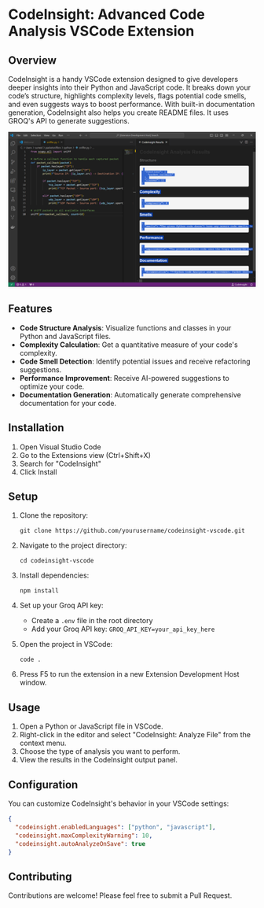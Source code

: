 # CodeInsight: Advanced Code Analysis VSCode Extension

## Overview

CodeInsight is a handy VSCode extension designed to give developers deeper insights into their Python and JavaScript code. It breaks down your code’s structure, highlights complexity levels, flags potential code smells, and even suggests ways to boost performance. With built-in documentation generation, CodeInsight also helps you create README files. It uses GROQ's API to generate suggestions.

![CodeInsight Extension Screenshot](vscode/ss.png)

## Features

- **Code Structure Analysis**: Visualize functions and classes in your Python and JavaScript files.
- **Complexity Calculation**: Get a quantitative measure of your code's complexity.
- **Code Smell Detection**: Identify potential issues and receive refactoring suggestions.
- **Performance Improvement**: Receive AI-powered suggestions to optimize your code.
- **Documentation Generation**: Automatically generate comprehensive documentation for your code.

## Installation

1. Open Visual Studio Code
2. Go to the Extensions view (Ctrl+Shift+X)
3. Search for "CodeInsight"
4. Click Install

## Setup

1. Clone the repository:
   ```
   git clone https://github.com/yourusername/codeinsight-vscode.git
   ```

2. Navigate to the project directory:
   ```
   cd codeinsight-vscode
   ```

3. Install dependencies:
   ```
   npm install
   ```

4. Set up your Groq API key:
   - Create a `.env` file in the root directory
   - Add your Groq API key: `GROQ_API_KEY=your_api_key_here`

5. Open the project in VSCode:
   ```
   code .
   ```

6. Press F5 to run the extension in a new Extension Development Host window.

## Usage

1. Open a Python or JavaScript file in VSCode.
2. Right-click in the editor and select "CodeInsight: Analyze File" from the context menu.
3. Choose the type of analysis you want to perform.
4. View the results in the CodeInsight output panel.

## Configuration

You can customize CodeInsight's behavior in your VSCode settings:

```json
{
  "codeinsight.enabledLanguages": ["python", "javascript"],
  "codeinsight.maxComplexityWarning": 10,
  "codeinsight.autoAnalyzeOnSave": true
}
```

## Contributing

Contributions are welcome! Please feel free to submit a Pull Request.
